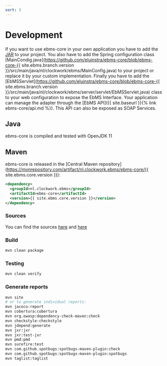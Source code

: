 ```yaml
---
sort: 3
---
```


# Development

If you want to use ebms-core in your own application you have to add the [JAR](#maven) to your project. You also have to add the Spring configuration class [MainCondig.java](https://github.com/eluinstra/ebms-core/blob/ebms-core-{{ site.ebms.branch.version }}/src/main/java/nl/clockwork/ebms/MainConfig.java) to your project or replace it by your custom implementation. Finally you have to add the [EbMSServlet](https://github.com/eluinstra/ebms-core/blob/ebms-core-{{ site.ebms.branch.version }}/src/main/java/nl/clockwork/ebms/server/servlet/EbMSServlet.java) class to your web configuration to expose the EbMS Interface. Your application can manage the adapter through the [EbMS API]({{ site.baseurl }}{% link ebms-core/api.md %}). This API can also be exposed as SOAP Services.  

## Java

ebms-core is compiled and tested with OpenJDK 11

## Maven

ebms-core is released in the [Central Maven repository](https://mvnrepository.com/artifact/nl.clockwork.ebms/ebms-core/{{ site.ebms.core.version }}):

```xml
<dependency>
  <groupId>nl.clockwork.ebms</groupId>
  <artifactId>ebms-core</artifactId>
  <version>{{ site.ebms.core.version }}</version>
</dependency>
```

### Sources

You can find the sources [here](https://sourceforge.net/p/muleebmsadapter/code/ci/master/tree/) and [here](https://github.com/eluinstra/ebms-core)

### Build

```sh
mvn clean package
```

### Testing

```sh
mvn clean verify
```

### Generate reports

```sh
mvn site
# or to generate individual reports:
mvn jacoco:report
mvn cobertura:cobertura
mvn org.owasp:dependency-check-maven:check
mvn checkstyle:checkstyle
mvn jdepend:generate
mvn jxr:jxr
mvn jxr:test-jxr
mvn pmd:pmd
mvn surefire:test
mvn com.github.spotbugs:spotbugs-maven-plugin:check
mvn com.github.spotbugs:spotbugs-maven-plugin:spotbugs
mvn taglist:taglist
```
